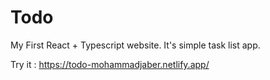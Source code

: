# Todo

My First React + Typescript website.
It's simple task list app.

Try it : https://todo-mohammadjaber.netlify.app/



